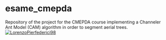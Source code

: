 # esame_cmepda
Repository of the project for the CMEPDA course implementing a Channeler Ant Model (CAM) algorithm in order to segment aerial trees.
[![LorenzoPierfederici98](https://circleci.com/gh/LorenzoPierfederici98/esame_cmepda.svg?style=shield)](https://app.circleci.com/pipelines/github/LorenzoPierfederici98/esame_cmepda)
